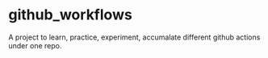 # github_workflows
A project to learn, practice, experiment, accumalate different github actions under one repo.
